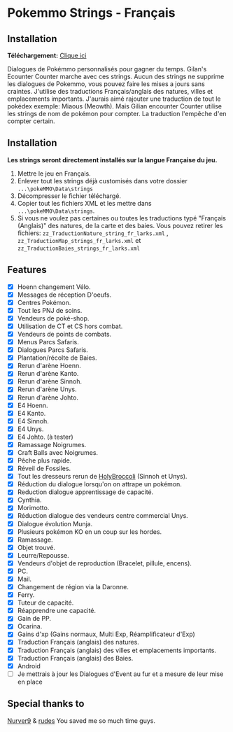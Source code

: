 # Pokemmo Strings - Français

## Installation

**Téléchargement:** [Clique ici](https://github.com/Laarks/poke-strings/archive/refs/heads/main.zip)

Dialogues de Pokémmo personnalisés pour gagner du temps. Gilan's Ecounter Counter marche avec ces strings. Aucun des strings ne supprime les dialogues de Pokemmo, vous pouvez faire les mises a jours sans craintes. J'utilise des traductions Français/anglais des natures, villes et emplacements importants. J'aurais aimé rajouter une traduction de tout le pokédex exemple: Miaous (Meowth). Mais Gilian encounter Counter utilise les strings de nom de pokémon pour compter. La traduction l'empêche d'en compter certain.

## Installation

**Les strings seront directement installés sur la langue Française du jeu.**

1. Mettre le jeu en Français.
2. Enlever tout les strings déjà customisés dans votre dossier ```...\pokeMMO\Data\strings```
3. Décompresser le fichier téléchargé.
4. Copier tout les fichiers XML et les mettre dans  ```...\pokeMMO\Data\strings```.
5. Si vous ne voulez pas certaines ou toutes les traductions typé "Français (Anglais)" des natures, de la carte et des baies. Vous pouvez retirer les fichiers: ```zz_TraductionNature_string_fr_larks.xml``` , ```zz_TraductionMap_strings_fr_larks.xml``` et ```zz_TraductionBaies_strings_fr_larks.xml```

## Features
- [x] Hoenn changement Vélo.
- [x] Messages de réception D'oeufs.
- [x] Centres Pokémon.
- [x] Tout les PNJ de soins.
- [x] Vendeurs de poké-shop.
- [x] Utilisation de CT et CS hors combat.
- [x] Vendeurs de points de combats.
- [x] Menus Parcs Safaris.
- [x] Dialogues Parcs Safaris.
- [x] Plantation/récolte de Baies.
- [x] Rerun d'arène Hoenn.
- [x] Rerun d'arène Kanto.
- [x] Rerun d'arène Sinnoh.
- [x] Rerun d'arène Unys.
- [x] Rerun d'arène Johto.
- [x] E4 Hoenn.
- [x] E4 Kanto.
- [x] E4 Sinnoh.
- [x] E4 Unys.
- [x] E4 Johto. (à tester)
- [x] Ramassage Noigrumes.
- [x] Craft Balls avec Noigrumes.
- [x] Pêche plus rapide.
- [x] Réveil de Fossiles.
- [x] Tout les dresseurs rerun de [HolyBroccoli](https://forums.pokemmo.com/index.php?/topic/148798-1-hour-trainer-rerun-guide) (Sinnoh et Unys).
- [x] Réduction du dialogue lorsqu'on on attrape un pokémon.
- [x] Reduction dialogue apprentissage de capacité.
- [x] Cynthia.
- [x] Morimotto.
- [x] Réduction dialogue des vendeurs centre commercial Unys.
- [x] Dialogue évolution Munja.
- [x] Plusieurs pokémon KO en un coup sur les hordes.
- [x] Ramassage.
- [x] Objet trouvé.
- [x] Leurre/Repousse.
- [x] Vendeurs d'objet de reproduction (Bracelet, pillule, encens).
- [x] PC.
- [x] Mail.
- [x] Changement de région via la Daronne.
- [x] Ferry.
- [x] Tuteur de capacité.
- [x] Réapprendre une capacité.
- [x] Gain de PP.
- [x] Ocarina.
- [x] Gains d'xp (Gains normaux, Multi Exp, Réamplificateur d'Exp) 
- [x] Traduction Français (anglais) des natures.
- [x] Traduction Français (anglais) des villes et emplacements importants.
- [x] Traduction Français (anglais) des Baies.
- [x] Android
- [ ] Je mettrais à jour les Dialogues d'Event au fur et a mesure de leur mise en place

## Special thanks to

[Nurver9](https://forums.pokemmo.com/index.php?/topic/150771-docs-localization-files-understanding-syntax-and-load-order/) & [rudes](https://github.com/rudes/PokeStrings/tree/main) You saved me so much time guys.

